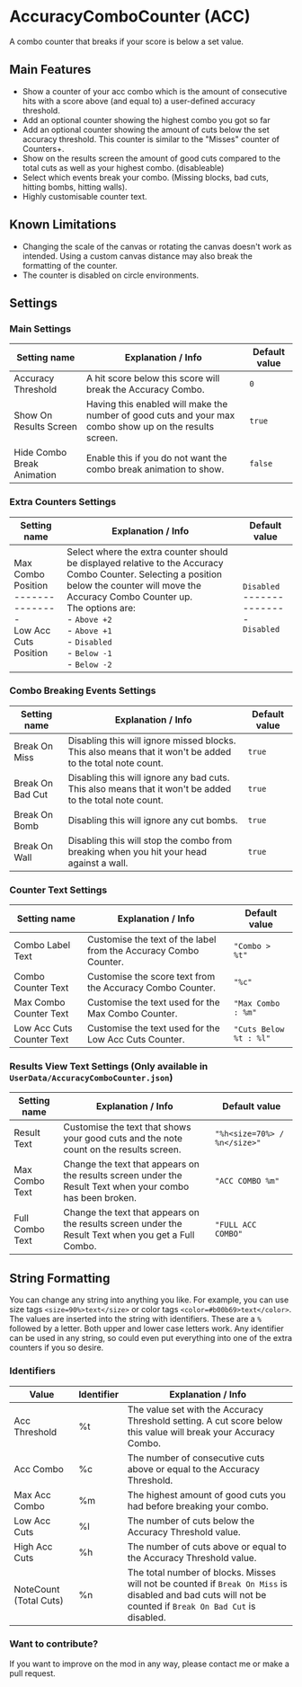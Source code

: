 # AccuracyComboCounter (ACC)
A combo counter that breaks if your score is below a set value.

## Main Features

- Show a counter of your acc combo which is the amount of consecutive hits with a score above (and equal to) a user-defined accuracy threshold.
- Add an optional counter showing the highest combo you got so far
- Add an optional counter showing the amount of cuts below the set accuracy threshold. This counter is similar to the "Misses" counter of Counters+.
- Show on the results screen the amount of good cuts compared to the total cuts as well as your highest combo. (disableable)
- Select which events break your combo. (Missing blocks, bad cuts, hitting bombs, hitting walls).
- Highly customisable counter text.

## Known Limitations

- Changing the scale of the canvas or rotating the canvas doesn't work as intended. Using a custom canvas distance may also break the formatting of the counter.
- The counter is disabled on circle environments.

## Settings
### Main Settings
| Setting name | Explanation / Info | Default value |
| --- | --- | --- |
| Accuracy Threshold | A hit score below this score will break the Accuracy Combo. | `0` |
| Show On Results Screen | Having this enabled will make the number of good cuts and your max combo show up on the results screen. | `true` |
| Hide Combo Break Animation | Enable this if you do not want the combo break animation to show. | `false` |

### Extra Counters Settings
| Setting name | Explanation / Info | Default value |
| --- | --- | --- |
| Max Combo Position<br>---------------<br>Low Acc Cuts Position | Select where the extra counter should be displayed relative to the Accuracy Combo Counter. Selecting a position below the counter will move the Accuracy Combo Counter up. <br>The options are:<br>- `Above +2`<br>- `Above +1`<br>- `Disabled`<br>- `Below -1`<br>- `Below -2` | `Disabled`<br>---------------<br>`Disabled` |

### Combo Breaking Events Settings
| Setting name | Explanation / Info | Default value |
| --- | --- | --- |
| Break On Miss | Disabling this will ignore missed blocks. This also means that it won't be added to the total note count. | `true` |
| Break On Bad Cut | Disabling this will ignore any bad cuts. This also means that it won't be added to the total note count. | `true` |
| Break On Bomb | Disabling this will ignore any cut bombs. | `true` |
| Break On Wall | Disabling this will stop the combo from breaking when you hit your head against a wall. | `true` |

### Counter Text Settings
| Setting name | Explanation / Info | Default value |
| --- | --- | --- |
| Combo Label Text | Customise the text of the label from the Accuracy Combo Counter. | `"Combo > %t"` |
| Combo Counter Text | Customise the score text from the Accuracy Combo Counter. | `"%c"` |
| Max Combo Counter Text | Customise the text used for the Max Combo Counter. | `"Max Combo : %m"` |
| Low Acc Cuts Counter Text | Customise the text used for the Low Acc Cuts Counter. | `"Cuts Below %t : %l"` |

### Results View Text Settings (Only available in `UserData/AccuracyComboCounter.json`)
| Setting name | Explanation / Info | Default value |
| --- | --- | --- |
| Result Text | Customise the text that shows your good cuts and the note count on the results screen. | `"%h<size=70%> / %n</size>"` |
| Max Combo Text | Change the text that appears on the results screen under the Result Text when your combo has been broken. | `"ACC COMBO %m"` |
| Full Combo Text | Change the text that appears on the results screen under the Result Text when you get a Full Combo. | `"FULL ACC COMBO"` |


## String Formatting
You can change any string into anything you like. For example, you can use size tags `<size=90%>text</size>` or color tags `<color=#b00b69>text</color>`.
The values are inserted into the string with identifiers. These are a `%` followed by a letter. Both upper and lower case letters work. Any identifier can be used in any string, so could even put everything into one of the extra counters if you so desire.

### Identifiers
| Value | Identifier | Explanation / Info |
| --- | --- | --- |
| Acc Threshold | %t | The value set with the Accuracy Threshold setting. A cut score below this value will break your Accuracy Combo. |
| Acc Combo | %c | The number of consecutive cuts above or equal to the Accuracy Threshold. |
| Max Acc Combo | %m | The highest amount of good cuts you had before breaking your combo. |
| Low Acc Cuts | %l | The number of cuts below the Accuracy Threshold value. |
| High Acc Cuts | %h | The number of cuts above or equal to the Accuracy Threshold value. |
| NoteCount (Total Cuts) | %n | The total number of blocks. Misses will not be counted if `Break On Miss` is disabled and bad cuts will not be counted if `Break On Bad Cut` is disabled. |


### Want to contribute?
If you want to improve on the mod in any way, please contact me or make a pull request.
